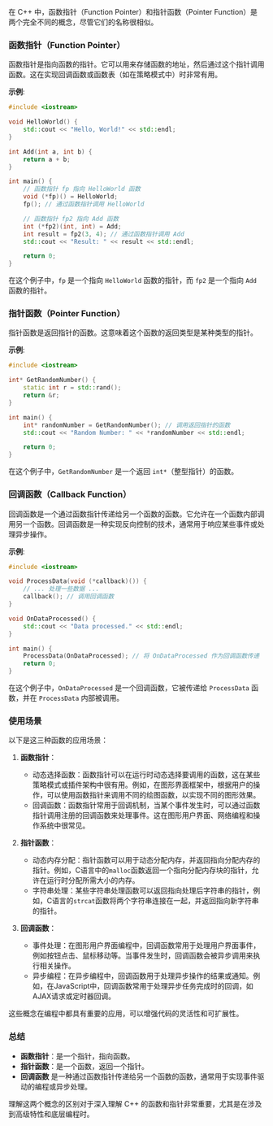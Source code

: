 在 C++ 中，函数指针（Function Pointer）和指针函数（Pointer Function）是两个完全不同的概念，尽管它们的名称很相似。

### 函数指针（Function Pointer）

函数指针是指向函数的指针。它可以用来存储函数的地址，然后通过这个指针调用函数。这在实现回调函数或函数表（如在策略模式中）时非常有用。

**示例**:

```cpp
#include <iostream>

void HelloWorld() {
    std::cout << "Hello, World!" << std::endl;
}

int Add(int a, int b) {
    return a + b;
}

int main() {
    // 函数指针 fp 指向 HelloWorld 函数
    void (*fp)() = HelloWorld;
    fp(); // 通过函数指针调用 HelloWorld

    // 函数指针 fp2 指向 Add 函数
    int (*fp2)(int, int) = Add;
    int result = fp2(3, 4); // 通过函数指针调用 Add
    std::cout << "Result: " << result << std::endl;

    return 0;
}
```

在这个例子中，`fp` 是一个指向 `HelloWorld` 函数的指针，而 `fp2` 是一个指向 `Add` 函数的指针。

### 指针函数（Pointer Function）

指针函数是返回指针的函数。这意味着这个函数的返回类型是某种类型的指针。

**示例**:

```cpp
#include <iostream>

int* GetRandomNumber() {
    static int r = std::rand();
    return &r;
}

int main() {
    int* randomNumber = GetRandomNumber(); // 调用返回指针的函数
    std::cout << "Random Number: " << *randomNumber << std::endl;

    return 0;
}
```

在这个例子中，`GetRandomNumber` 是一个返回 `int*`（整型指针）的函数。

### 回调函数（Callback Function）

回调函数是一个通过函数指针传递给另一个函数的函数。它允许在一个函数内部调用另一个函数。回调函数是一种实现反向控制的技术，通常用于响应某些事件或处理异步操作。

**示例**:

```cpp
#include <iostream>

void ProcessData(void (*callback)()) {
    // ... 处理一些数据 ...
    callback(); // 调用回调函数
}

void OnDataProcessed() {
    std::cout << "Data processed." << std::endl;
}

int main() {
    ProcessData(OnDataProcessed); // 将 OnDataProcessed 作为回调函数传递
    return 0;
}
```

在这个例子中，`OnDataProcessed` 是一个回调函数，它被传递给 `ProcessData` 函数，并在 `ProcessData` 内部被调用。


### 使用场景

以下是这三种函数的应用场景：

1. **函数指针**：
   - 动态选择函数：函数指针可以在运行时动态选择要调用的函数，这在某些策略模式或插件架构中很有用。例如，在图形界面框架中，根据用户的操作，可以使用函数指针来调用不同的绘图函数，以实现不同的图形效果。
   - 回调函数：函数指针常用于回调机制，当某个事件发生时，可以通过函数指针调用注册的回调函数来处理事件。这在图形用户界面、网络编程和操作系统中很常见。

2. **指针函数**：
   - 动态内存分配：指针函数可以用于动态分配内存，并返回指向分配内存的指针。例如，C语言中的`malloc`函数返回一个指向分配内存块的指针，允许在运行时分配所需大小的内存。
   - 字符串处理：某些字符串处理函数可以返回指向处理后字符串的指针，例如，C语言的`strcat`函数将两个字符串连接在一起，并返回指向新字符串的指针。

3. **回调函数**：
   - 事件处理：在图形用户界面编程中，回调函数常用于处理用户界面事件，例如按钮点击、鼠标移动等。当事件发生时，回调函数会被异步调用来执行相关操作。
   - 异步编程：在异步编程中，回调函数用于处理异步操作的结果或通知。例如，在JavaScript中，回调函数常用于处理异步任务完成时的回调，如AJAX请求或定时器回调。

这些概念在编程中都具有重要的应用，可以增强代码的灵活性和可扩展性。

### 总结

- **函数指针**：是一个指针，指向函数。
- **指针函数**：是一个函数，返回一个指针。
- **回调函数** 是一种通过函数指针传递给另一个函数的函数，通常用于实现事件驱动的编程或异步处理。

理解这两个概念的区别对于深入理解 C++ 的函数和指针非常重要，尤其是在涉及到高级特性和底层编程时。